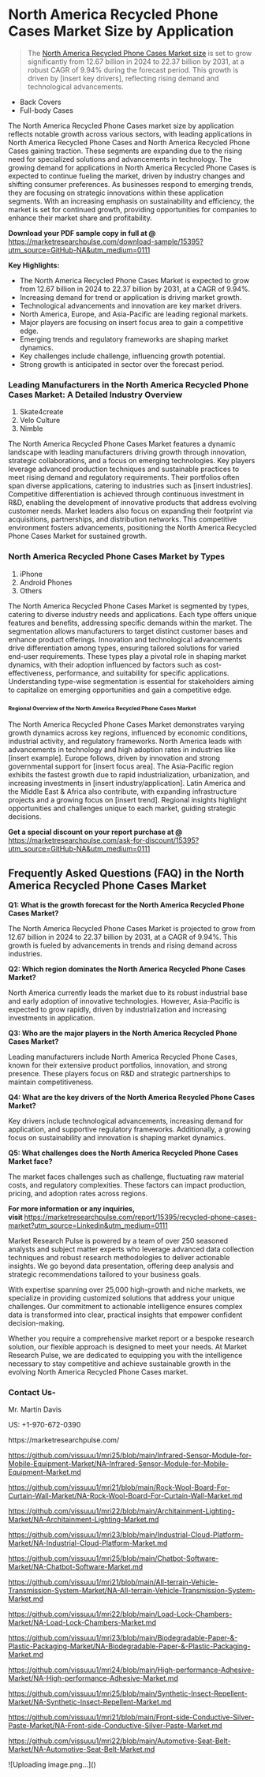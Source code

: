 <h1>North America Recycled Phone Cases Market&nbsp;Size by Application</h1><blockquote><p>The <a href="https://marketresearchpulse.com/download-sample/15395?utm_source=GitHub-NA&amp;utm_medium=0111">North America Recycled Phone Cases Market size</a> is set to grow significantly from 12.67 billion in 2024 to 22.37 billion by 2031, at a robust CAGR of 9.94% during the forecast period. This growth is driven by [insert key drivers], reflecting rising demand and technological advancements.</p></blockquote><ul><li>Back Covers<li> Full-body Cases</li></ul><p>The North America Recycled Phone Cases market size by application reflects notable growth across various sectors, with leading applications in North America Recycled Phone Cases and North America Recycled Phone Cases gaining traction. These segments are expanding due to the rising need for specialized solutions and advancements in technology. The growing demand for applications in North America Recycled Phone Cases is expected to continue fueling the market, driven by industry changes and shifting consumer preferences. As businesses respond to emerging trends, they are focusing on strategic innovations within these application segments. With an increasing emphasis on sustainability and efficiency, the market is set for continued growth, providing opportunities for companies to enhance their market share and profitability.</p><p><strong>Download your PDF sample copy in full at @ </strong><a href="https://marketresearchpulse.com/download-sample/15395?utm_source=GitHub-NA&amp;utm_medium=0111">https://marketresearchpulse.com/download-sample/15395?utm_source=GitHub-NA&amp;utm_medium=0111</a></p><p><strong>Key Highlights: </strong></p><ul><li>The North America Recycled Phone Cases Market is expected to grow from 12.67 billion in 2024 to 22.37 billion by 2031, at a CAGR of 9.94%.</li><li>Increasing demand for trend or application is driving market growth.</li><li>Technological advancements and innovation are key market drivers.</li><li>North America, Europe, and Asia-Pacific are leading regional markets.</li><li>Major players are focusing on insert focus area to gain a competitive edge.</li><li>Emerging trends and regulatory frameworks are shaping market dynamics.</li><li>Key challenges include challenge, influencing growth potential.</li><li>Strong growth is anticipated in sector over the forecast period.</li></ul><h3>Leading Manufacturers in the North America Recycled Phone Cases Market: A Detailed Industry Overview</h3><ol><li>Skate4create</li><li>Velo Culture</li><li>Nimble</li></ol><div class="flex max-w-full flex-col flex-grow"><div class="min-h-8 text-message flex w-full flex-col items-end gap-2 whitespace-normal break-words [.text-message+&amp;]:mt-5" dir="auto" data-message-author-role="assistant" data-message-id="fd8432e4-4910-450d-b182-61b7bfb0a01f" data-message-model-slug="gpt-4o"><div class="flex w-full flex-col gap-1 empty:hidden first:pt-[3px]"><div class="markdown prose w-full break-words dark:prose-invert light"><p>The North America Recycled Phone Cases Market features a dynamic landscape with leading manufacturers driving growth through innovation, strategic collaborations, and a focus on emerging technologies. Key players leverage advanced production techniques and sustainable practices to meet rising demand and regulatory requirements. Their portfolios often span diverse applications, catering to industries such as [insert industries]. Competitive differentiation is achieved through continuous investment in R&amp;D, enabling the development of innovative products that address evolving customer needs. Market leaders also focus on expanding their footprint via acquisitions, partnerships, and distribution networks. This competitive environment fosters advancements, positioning the North America Recycled Phone Cases Market for sustained growth.</p></div></div></div></div><h3>North America Recycled Phone Cases Market by Types</h3><ol><li>iPhone<li> Android Phones<li> Others</li></ol><div class="flex max-w-full flex-col flex-grow"><div class="min-h-8 text-message flex w-full flex-col items-end gap-2 whitespace-normal break-words [.text-message+&amp;]:mt-5" dir="auto" data-message-author-role="assistant" data-message-id="084470be-0bb7-4664-bddf-5156b4f41249" data-message-model-slug="gpt-4o-mini"><div class="flex w-full flex-col gap-1 empty:hidden first:pt-[3px]"><div class="markdown prose w-full break-words dark:prose-invert light"><p>The North America Recycled Phone Cases Market is segmented by types, catering to diverse industry needs and applications. Each type offers unique features and benefits, addressing specific demands within the market. The segmentation allows manufacturers to target distinct customer bases and enhance product offerings. Innovation and technological advancements drive differentiation among types, ensuring tailored solutions for varied end-user requirements. These types play a pivotal role in shaping market dynamics, with their adoption influenced by factors such as cost-effectiveness, performance, and suitability for specific applications. Understanding type-wise segmentation is essential for stakeholders aiming to capitalize on emerging opportunities and gain a competitive edge.</p></div></div></div></div><h3><span style="font-size: 11px;">Regional Overview of the North America Recycled Phone Cases Market</span></h3><div class="flex max-w-full flex-col flex-grow"><div class="min-h-8 text-message flex w-full flex-col items-end gap-2 whitespace-normal break-words [.text-message+&amp;]:mt-5" dir="auto" data-message-author-role="assistant" data-message-id="e9038762-ce64-4e30-91c9-9bd413514231" data-message-model-slug="gpt-4o-mini"><div class="flex w-full flex-col gap-1 empty:hidden first:pt-[3px]"><div class="markdown prose w-full break-words dark:prose-invert light"><p>The North America Recycled Phone Cases Market demonstrates varying growth dynamics across key regions, influenced by economic conditions, industrial activity, and regulatory frameworks. North America leads with advancements in technology and high adoption rates in industries like [insert example]. Europe follows, driven by innovation and strong governmental support for [insert focus area]. The Asia-Pacific region exhibits the fastest growth due to rapid industrialization, urbanization, and increasing investments in [insert industry/application]. Latin America and the Middle East &amp; Africa also contribute, with expanding infrastructure projects and a growing focus on [insert trend]. Regional insights highlight opportunities and challenges unique to each market, guiding strategic decisions.</p></div></div></div></div><p><strong>Get a special discount on your report purchase at @ </strong><a href="https://marketresearchpulse.com/ask-for-discount/15395?utm_source=GitHub-NA&amp;utm_medium=0111">https://marketresearchpulse.com/ask-for-discount/15395?utm_source=GitHub-NA&amp;utm_medium=0111</a></p><h2>Frequently Asked Questions (FAQ) in the North America Recycled Phone Cases Market</h2><p><strong>Q1: What is the growth forecast for the North America Recycled Phone Cases Market?</strong></p><p>The North America Recycled Phone Cases Market is projected to grow from 12.67 billion in 2024 to 22.37 billion by 2031, at a CAGR of 9.94%. This growth is fueled by advancements in trends and rising demand across industries.</p><p><strong>Q2: Which region dominates the North America Recycled Phone Cases Market?</strong></p><p>North America currently leads the market due to its robust industrial base and early adoption of innovative technologies. However, Asia-Pacific is expected to grow rapidly, driven by industrialization and increasing investments in application.</p><p><strong>Q3: Who are the major players in the North America Recycled Phone Cases Market?</strong></p><p>Leading manufacturers include North America Recycled Phone Cases, known for their extensive product portfolios, innovation, and strong presence. These players focus on R&amp;D and strategic partnerships to maintain competitiveness.</p><p><strong>Q4: What are the key drivers of the North America Recycled Phone Cases Market?</strong></p><p>Key drivers include technological advancements, increasing demand for application, and supportive regulatory frameworks. Additionally, a growing focus on sustainability and innovation is shaping market dynamics.</p><p><strong>Q5: What challenges does the North America Recycled Phone Cases Market face?</strong></p><p>The market faces challenges such as challenge, fluctuating raw material costs, and regulatory complexities. These factors can impact production, pricing, and adoption rates across regions.</p><p><strong>For more information or any inquiries, visit&nbsp;</strong><a href="https://marketresearchpulse.com/report/15395/recycled-phone-cases-market?utm_source=Linkedin&utm_medium=0111">https://marketresearchpulse.com/report/15395/recycled-phone-cases-market?utm_source=Linkedin&utm_medium=0111</a></p><p>Market Research Pulse is powered by a team of over 250 seasoned analysts and subject matter experts who leverage advanced data collection techniques and robust research methodologies to deliver actionable insights. We go beyond data presentation, offering deep analysis and strategic recommendations tailored to your business goals.</p><p>With expertise spanning over 25,000 high-growth and niche markets, we specialize in providing customized solutions that address your unique challenges. Our commitment to actionable intelligence ensures complex data is transformed into clear, practical insights that empower confident decision-making.</p><p>Whether you require a comprehensive market report or a bespoke research solution, our flexible approach is designed to meet your needs. At Market Research Pulse, we are dedicated to equipping you with the intelligence necessary to stay competitive and achieve sustainable growth in the evolving North America Recycled Phone Cases market.</p><h3><strong>Contact Us-</strong></h3><p>Mr. Martin Davis</p><p>US: +1-970-672-0390</p><p>https://marketresearchpulse.com/</p><p><a href="https://github.com/vissuuu1/mri25/blob/main/Infrared-Sensor-Module-for-Mobile-Equipment-Market/NA-Infrared-Sensor-Module-for-Mobile-Equipment-Market.md">https://github.com/vissuuu1/mri25/blob/main/Infrared-Sensor-Module-for-Mobile-Equipment-Market/NA-Infrared-Sensor-Module-for-Mobile-Equipment-Market.md</a></p><p><a href="https://github.com/vissuuu1/mri21/blob/main/Rock-Wool-Board-For-Curtain-Wall-Market/NA-Rock-Wool-Board-For-Curtain-Wall-Market.md">https://github.com/vissuuu1/mri21/blob/main/Rock-Wool-Board-For-Curtain-Wall-Market/NA-Rock-Wool-Board-For-Curtain-Wall-Market.md</a></p><p><a href="https://github.com/vissuuu1/mri22/blob/main/Architainment-Lighting-Market/NA-Architainment-Lighting-Market.md">https://github.com/vissuuu1/mri22/blob/main/Architainment-Lighting-Market/NA-Architainment-Lighting-Market.md</a></p><p><a href="https://github.com/vissuuu1/mri23/blob/main/Industrial-Cloud-Platform-Market/NA-Industrial-Cloud-Platform-Market.md">https://github.com/vissuuu1/mri23/blob/main/Industrial-Cloud-Platform-Market/NA-Industrial-Cloud-Platform-Market.md</a></p><p><a href="https://github.com/vissuuu1/mri25/blob/main/Chatbot-Software-Market/NA-Chatbot-Software-Market.md">https://github.com/vissuuu1/mri25/blob/main/Chatbot-Software-Market/NA-Chatbot-Software-Market.md</a></p><p><a href="https://github.com/vissuuu1/mri21/blob/main/All-terrain-Vehicle-Transmission-System-Market/NA-All-terrain-Vehicle-Transmission-System-Market.md">https://github.com/vissuuu1/mri21/blob/main/All-terrain-Vehicle-Transmission-System-Market/NA-All-terrain-Vehicle-Transmission-System-Market.md</a></p><p><a href="https://github.com/vissuuu1/mri22/blob/main/Load-Lock-Chambers-Market/NA-Load-Lock-Chambers-Market.md">https://github.com/vissuuu1/mri22/blob/main/Load-Lock-Chambers-Market/NA-Load-Lock-Chambers-Market.md</a></p><p><a href="https://github.com/vissuuu1/mri23/blob/main/Biodegradable-Paper-&-Plastic-Packaging-Market/NA-Biodegradable-Paper-&-Plastic-Packaging-Market.md">https://github.com/vissuuu1/mri23/blob/main/Biodegradable-Paper-&-Plastic-Packaging-Market/NA-Biodegradable-Paper-&-Plastic-Packaging-Market.md</a></p><p><a href="https://github.com/vissuuu1/mri24/blob/main/High-performance-Adhesive-Market/NA-High-performance-Adhesive-Market.md">https://github.com/vissuuu1/mri24/blob/main/High-performance-Adhesive-Market/NA-High-performance-Adhesive-Market.md</a></p><p><a href="https://github.com/vissuuu1/mri25/blob/main/Synthetic-Insect-Repellent-Market/NA-Synthetic-Insect-Repellent-Market.md">https://github.com/vissuuu1/mri25/blob/main/Synthetic-Insect-Repellent-Market/NA-Synthetic-Insect-Repellent-Market.md</a></p><p><a href="https://github.com/vissuuu1/mri21/blob/main/Front-side-Conductive-Silver-Paste-Market/NA-Front-side-Conductive-Silver-Paste-Market.md">https://github.com/vissuuu1/mri21/blob/main/Front-side-Conductive-Silver-Paste-Market/NA-Front-side-Conductive-Silver-Paste-Market.md</a></p><p><a href="https://github.com/vissuuu1/mri22/blob/main/Automotive-Seat-Belt-Market/NA-Automotive-Seat-Belt-Market.md">https://github.com/vissuuu1/mri22/blob/main/Automotive-Seat-Belt-Market/NA-Automotive-Seat-Belt-Market.md</a></p>
![Uploading image.png…]()
